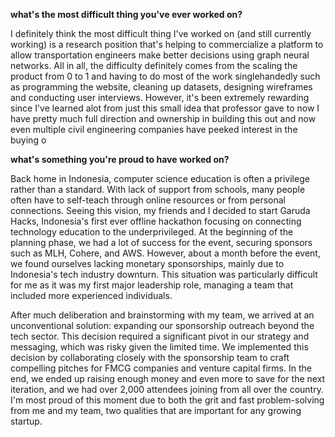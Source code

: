 
**what's the most difficult thing you've ever worked on?**

I definitely think the most difficult thing I've worked on (and still currently working) is a research position that's helping to commercialize a platform to allow transportation engineers make better decisions using graph neural networks. All in all, the difficulty definitely comes from the scaling the product from 0 to 1 and having to do most of the work singlehandedly such as programming the website, cleaning up datasets, designing wireframes and conducting user interviews. However, it's been extremely rewarding since I've learned alot from just this small idea that professor gave to now I have pretty much full direction and ownership in building this out and now even multiple civil engineering companies have peeked interest in the buying o


**what's something you're proud to have worked on?**

Back home in Indonesia, computer science education is often a privilege rather than a standard. With lack of support from schools, many people often have to self-teach through online resources or from personal connections. Seeing this vision, my friends and I decided to start Garuda Hacks, Indonesia's first ever offline hackathon focusing on connecting technology education to the underprivileged. At the beginning of the planning phase, we had a lot of success for the event, securing sponsors such as MLH, Cohere, and AWS. However, about a month before the event, we found ourselves lacking monetary sponsorships, mainly due to Indonesia's tech industry downturn. This situation was particularly difficult for me as it was my first major leadership role, managing a team that included more experienced individuals.

After much deliberation and brainstorming with my team, we arrived at an unconventional solution: expanding our sponsorship outreach beyond the tech sector. This decision required a significant pivot in our strategy and messaging, which was risky given the limited time. We implemented this decision by collaborating closely with the sponsorship team to craft compelling pitches for FMCG companies and venture capital firms. In the end, we ended up raising enough money and even more to save for the next iteration, and we had over 2,000 attendees joining from all over the country. I'm most proud of this moment due to both the grit and fast problem-solving from me and my team, two qualities that are important for any growing startup.